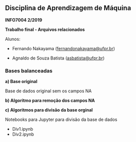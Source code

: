 ## Disciplina de Aprendizagem de Máquina
**INFO7004 2/2019**

**Trabalho final - Arquivos relacionados**

Alunos:
- Fernando Nakayama (fernandonakayama@ufpr.br)

- Agnaldo de Souza Batista (asbatista@ufpr.br)

### Bases balanceadas

**a) Base original**

Base de dados original sem os campos NA 

**b) Algoritmo para remoção dos campos NA**

**c) Algoritmos para divisão da base orginal**

Notebooks para Jupyter para divisão da base de dados
- Div1.ipynb
- Div2.ipynb
